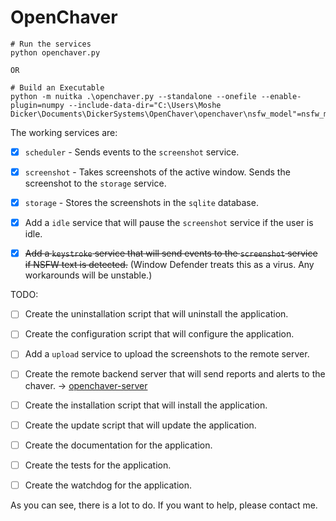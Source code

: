 # OpenChaver
```
# Run the services
python openchaver.py

OR

# Build an Executable
python -m nuitka .\openchaver.py --standalone --onefile --enable-plugin=numpy --include-data-dir="C:\Users\Moshe Dicker\Documents\DickerSystems\OpenChaver\openchaver\nsfw_model"=nsfw_model
```



The working services are:
- [x] `scheduler` - Sends events to the `screenshot` service.
- [x] `screenshot` - Takes screenshots of the active window. Sends the screenshot to the `storage` service.
- [x] `storage` - Stores the screenshots in the `sqlite` database.
- [x] Add a `idle` service that will pause the `screenshot` service if the user is idle.
- [x] ~~Add a `keystroke` service that will send events to the `screenshot` service if NSFW text is detected.~~ (Window Defender treats this as a virus. Any workarounds will be unstable.)


TODO:
- [ ] Create the uninstallation script that will uninstall the application.
- [ ] Create the configuration script that will configure the application.
- [ ] Add a `upload` service to upload the screenshots to the remote server.
- [ ] Create the remote backend server that will send reports and alerts to the chaver. -> [openchaver-server](https://github.com/dickermoshe/OpenChaver-Server)
- [ ] Create the installation script that will install the application.
- [ ] Create the update script that will update the application.
- [ ] Create the documentation for the application.
- [ ] Create the tests for the application.
- [ ] Create the watchdog for the application.


As you can see, there is a lot to do. If you want to help, please contact me.




